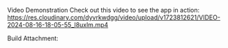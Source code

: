 Video Demonstration
Check out this video to see the app in action:
https://res.cloudinary.com/dyvrkwdgg/video/upload/v1723812621/VIDEO-2024-08-16-18-05-55_l8uxlm.mp4

Build Attachment:

